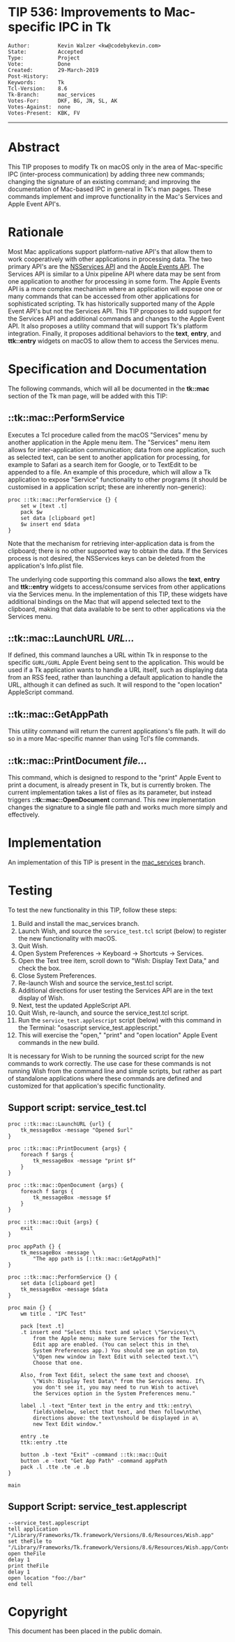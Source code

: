# TIP 536: Improvements to Mac-specific IPC in Tk
	Author:         Kevin Walzer <kw@codebykevin.com>
	State:          Accepted
	Type:           Project
	Vote:           Done
	Created:        29-March-2019
	Post-History:   
	Keywords:       Tk
	Tcl-Version:    8.6
	Tk-Branch:      mac_services
	Votes-For:      DKF, BG, JN, SL, AK
	Votes-Against:  none
	Votes-Present:  KBK, FV
-----

# Abstract
 
This TIP proposes to modify Tk on macOS only in the area of Mac-specific IPC (inter-process communication) by adding three new commands; changing the signature of an existing command; and improving the documentation of Mac-based IPC in general in Tk's man pages. These commands implement and improve functionality in the Mac's Services and Apple Event API's.

# Rationale

Most Mac applications support platform-native API's that allow them to work cooperatively with other applications in processing data. The two primary API's are the [NSServices API](https://developer.apple.com/library/archive/documentation/Cocoa/Conceptual/SysServices/introduction.html#//apple_ref/doc/uid/10000101-SW1) and the [Apple Events API](https://developer.apple.com/documentation/applicationservices/apple_event_manager?language=objc). The Services API is similar to a Unix pipeline API where data may be sent from one application to another for processing in some form. The Apple Events API is a more complex mechanism where an application will expose one or many commands that can be accessed from other applications for sophisticated scripting. Tk has historically supported many of the Apple Event API's but not the Services API. This TIP proposes to add support for the Services API and additional commands and changes to the Apple Event API. It also proposes a utility command that will support Tk's platform integration. Finally, it proposes additional behaviors to the **text**, **entry**, and **ttk::entry** widgets on macOS to allow them to access the Services menu.

# Specification and Documentation

The following commands, which will all be documented in the **tk::mac** section of the Tk man page, will be added with this TIP: 

## ::tk::mac::PerformService

Executes a Tcl procedure called from the macOS "Services" menu by another application in the Apple menu item. The "Services" menu item allows for inter-application communication; data from one application, such as selected text, can be sent to another application for processing, for example to Safari as a search item for Google, or to TextEdit to be appended to a file. An example of this procedure, which will allow a Tk application to expose "Service" functionality to other programs (it should be customised in a application script; these are inherently non-generic): 

	proc ::tk::mac::PerformService {} {
		set w [text .t]
		pack $w
		set data [clipboard get]
		$w insert end $data
	}

Note that the mechanism for retrieving inter-application data is from the clipboard; there is no other supported way to obtain the data. If the Services process is not desired, the NSServices keys can be deleted from the application's Info.plist file. 

The underlying code supporting this command also allows the **text**, **entry** and **ttk::entry** widgets to access/consume services from other applications via the Services menu. 
In the implementation of this TIP, these widgets have additional bindings on the Mac that will append selected text to the clipboard, making that data available to be sent to other applications via the Services menu. 

## ::tk::mac::LaunchURL *URL...*

If defined, this command launches a URL within Tk in response to the specific `GURL/GURL` Apple Event being sent to the application. This would be used if a Tk application wants to handle a URL itself, such as displaying data from an RSS feed, rather than launching a default application to handle the URL, although it can defined as such. It will respond to the "open location" AppleScript command. 

## ::tk::mac::GetAppPath

This utility command will return the current applications's file path. It will do so in a more Mac-specific manner than using Tcl's file commands. 

## ::tk::mac::PrintDocument *file...*

This command, which is designed to respond to the "print" Apple Event to print a document, is already present in Tk, but is currently broken. The current implementation takes a list of files as its parameter, but instead triggers **::tk::mac::OpenDocument** command. This new implementation changes the signature to a single file path and works much more simply and effectively.

# Implementation

An implementation of this TIP is present in the [mac_services](/tk/timeline?r=mac_services) branch.

# Testing

To test the new functionality in this TIP, follow these steps: 

1. Build and install the mac_services branch.
2. Launch Wish, and source the `service_test.tcl` script (below) to register the new functionality with macOS.
3. Quit Wish.
4. Open System Preferences -> Keyboard -> Shortcuts -> Services.
5. Open the Text tree item, scroll down to "Wish: Display Text Data," and check the box.
6. Close System Preferences.
7. Re-launch Wish and source the service_test.tcl script.
8. Additional directions for user testing the Services API are in the text display of Wish.
9. Next, test the updated AppleScript API.
10. Quit Wish, re-launch, and source the service_test.tcl script.
11. Run the `service_test.applescript` script (below) with this command in the Terminal: "osascript service_test.applescript."
12. This will exercise the "open," "print" and "open location" Apple Event commands in the new build.

It is necessary for Wish to be running the sourced script for the new commands to work correctly. The use case for these commands is not running Wish from the command line and simple scripts, but rather as part of standalone applications where these commands are defined and customized for that application's specific functionality.

## Support script: service_test.tcl

	proc ::tk::mac::LaunchURL {url} {
		tk_messageBox -message "Opened $url"
	}

	proc ::tk::mac::PrintDocument {args} {
		foreach f $args {
			tk_messageBox -message "print $f"
		}
	}

	proc ::tk::mac::OpenDocument {args} {
		foreach f $args {
			tk_messageBox -message $f
		}
	}

	proc ::tk::mac::Quit {args} {
		exit
	}

	proc appPath {} {
		tk_messageBox -message \
			"The app path is [::tk::mac::GetAppPath]"
	}
	
	proc ::tk::mac::PerformService {} {
		set data [clipboard get]
		tk_messageBox -message $data
	}

	proc main {} {
		wm title . "IPC Test"

		pack [text .t]
		.t insert end "Select this text and select \"Services\"\
			from the Apple menu; make sure Services for the Text\
			Edit app are enabled. (You can select this in the\
			System Preferences app.) You should see an option to\
			\"Open new window in Text Edit with selected text.\"\
			Choose that one.

		Also, from Text Edit, select the same text and choose\
			\"Wish: Display Test Data\" from the Services menu. If\
			you don't see it, you may need to run Wish to active\
			the Services option in the System Preferences menu."

		label .l -text "Enter text in the entry and ttk::entry\
			fields\nbelow, select that text, and then follow\nthe\
			directions above: the text\nshould be displayed in a\
			new Text Edit window." 

		entry .te
		ttk::entry .tte

		button .b -text "Exit" -command ::tk::mac::Quit
		button .e -text "Get App Path" -command appPath
		pack .l .tte .te .e .b 
	}

	main

## Support Script: service_test.applescript

	--service_test.applescript
	tell application "/Library/Frameworks/Tk.framework/Versions/8.6/Resources/Wish.app"
	set theFile to "/Library/Frameworks/Tk.framework/Versions/8.6/Resources/Wish.app/Contents/Info.plist"
	open theFile
	delay 1
	print theFile
	delay 1
	open location "foo://bar"
	end tell

# Copyright

This document has been placed in the public domain.
